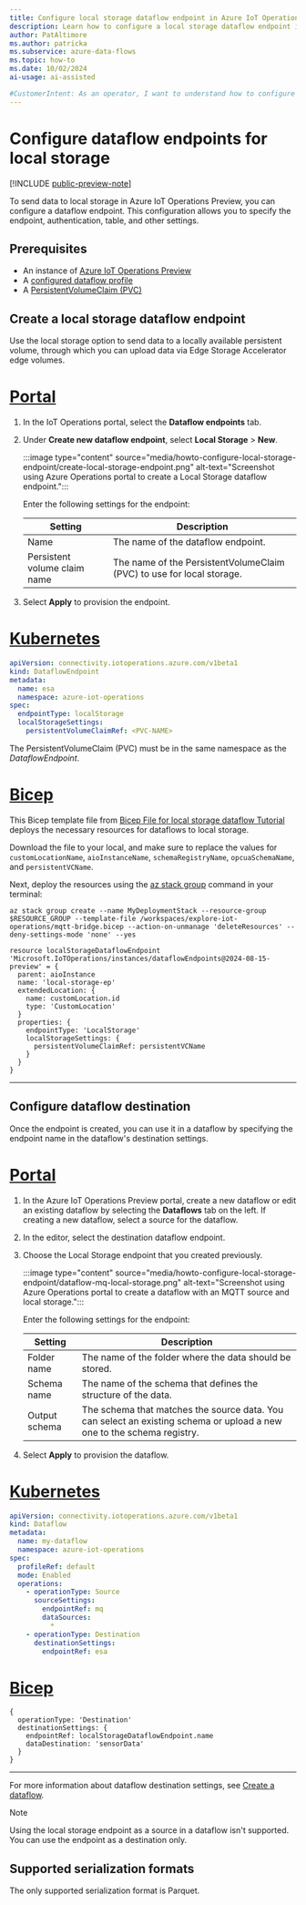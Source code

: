 ```yaml
---
title: Configure local storage dataflow endpoint in Azure IoT Operations
description: Learn how to configure a local storage dataflow endpoint in Azure IoT Operations.
author: PatAltimore
ms.author: patricka
ms.subservice: azure-data-flows
ms.topic: how-to
ms.date: 10/02/2024
ai-usage: ai-assisted

#CustomerIntent: As an operator, I want to understand how to configure a local storage dataflow endpoint so that I can create a dataflow.
---
```


# Configure dataflow endpoints for local storage

[!INCLUDE [public-preview-note](../includes/public-preview-note.md)]

To send data to local storage in Azure IoT Operations Preview, you can configure a dataflow endpoint. This configuration allows you to specify the endpoint, authentication, table, and other settings.

## Prerequisites

- An instance of [Azure IoT Operations Preview](../deploy-iot-ops/howto-deploy-iot-operations.md)
- A [configured dataflow profile](howto-configure-dataflow-profile.md)
- A [PersistentVolumeClaim (PVC)](https://kubernetes.io/docs/concepts/storage/persistent-volumes/)

## Create a local storage dataflow endpoint

Use the local storage option to send data to a locally available persistent volume, through which you can upload data via Edge Storage Accelerator edge volumes.

# [Portal](#tab/portal)

1. In the IoT Operations portal, select the **Dataflow endpoints** tab.
1. Under **Create new dataflow endpoint**, select **Local Storage** > **New**.

    :::image type="content" source="media/howto-configure-local-storage-endpoint/create-local-storage-endpoint.png" alt-text="Screenshot using Azure Operations portal to create a Local Storage dataflow endpoint.":::

    Enter the following settings for the endpoint:

    | Setting               | Description                                                             |
    | --------------------- | ------------------------------------------------------------------------------------------------- |
    | Name                  | The name of the dataflow endpoint.                                      |
    | Persistent volume claim name | The name of the PersistentVolumeClaim (PVC) to use for local storage.                        |

1. Select **Apply** to provision the endpoint.

# [Kubernetes](#tab/kubernetes)

```yaml
apiVersion: connectivity.iotoperations.azure.com/v1beta1
kind: DataflowEndpoint
metadata:
  name: esa
  namespace: azure-iot-operations
spec:
  endpointType: localStorage
  localStorageSettings:
    persistentVolumeClaimRef: <PVC-NAME>
```

The PersistentVolumeClaim (PVC) must be in the same namespace as the *DataflowEndpoint*.

# [Bicep](#tab/bicep)

This Bicep template file from [Bicep File for local storage dataflow Tutorial](https://gist.github.com/david-emakenemi/52377e32af1abd0efe41a5da27190a10) deploys the necessary resources for dataflows to local storage.

Download the file to your local, and make sure to replace the values for `customLocationName`, `aioInstanceName`, `schemaRegistryName`, `opcuaSchemaName`, and `persistentVCName`.

Next, deploy the resources using the [az stack group](/azure/azure-resource-manager/bicep/deployment-stacks?tabs=azure-powershell) command in your terminal:

```azurecli
az stack group create --name MyDeploymentStack --resource-group $RESOURCE_GROUP --template-file /workspaces/explore-iot-operations/mqtt-bridge.bicep --action-on-unmanage 'deleteResources' --deny-settings-mode 'none' --yes
```

```bicep
resource localStorageDataflowEndpoint 'Microsoft.IoTOperations/instances/dataflowEndpoints@2024-08-15-preview' = {
  parent: aioInstance
  name: 'local-storage-ep'
  extendedLocation: {
    name: customLocation.id
    type: 'CustomLocation'
  }
  properties: {
    endpointType: 'LocalStorage'
    localStorageSettings: {
      persistentVolumeClaimRef: persistentVCName
    }
  }
}
```
---

## Configure dataflow destination

Once the endpoint is created, you can use it in a dataflow by specifying the endpoint name in the dataflow's destination settings.

# [Portal](#tab/portal)

1. In the Azure IoT Operations Preview portal, create a new dataflow or edit an existing dataflow by selecting the **Dataflows** tab on the left. If creating a new dataflow, select a source for the dataflow.
1. In the editor, select the destination dataflow endpoint.
1. Choose the Local Storage endpoint that you created previously.

    :::image type="content" source="media/howto-configure-local-storage-endpoint/dataflow-mq-local-storage.png" alt-text="Screenshot using Azure Operations portal to create a dataflow with an MQTT source and local storage.":::

    Enter the following settings for the endpoint:

    | Setting     | Description                                                                                       |
    | ------------- | ------------------------------------------------------------------------------------------------- |
    | Folder name   | The name of the folder where the data should be stored.                                           |
    | Schema name   | The name of the schema that defines the structure of the data.                                     |
    | Output schema | The schema that matches the source data. You can select an existing schema or upload a new one to the schema registry. |

1. Select **Apply** to provision the dataflow.

# [Kubernetes](#tab/kubernetes)

```yaml
apiVersion: connectivity.iotoperations.azure.com/v1beta1
kind: Dataflow
metadata:
  name: my-dataflow
  namespace: azure-iot-operations
spec:
  profileRef: default
  mode: Enabled
  operations:
    - operationType: Source
      sourceSettings:
        endpointRef: mq
        dataSources:
          *
    - operationType: Destination
      destinationSettings:
        endpointRef: esa
```

# [Bicep](#tab/bicep)

```bicep
{
  operationType: 'Destination'
  destinationSettings: {
    endpointRef: localStorageDataflowEndpoint.name
    dataDestination: 'sensorData'
  }
}
```
---

For more information about dataflow destination settings, see [Create a dataflow](howto-create-dataflow.md).

> [!NOTE]
> Using the local storage endpoint as a source in a dataflow isn't supported. You can use the endpoint as a destination only.


## Supported serialization formats

The only supported serialization format is Parquet.